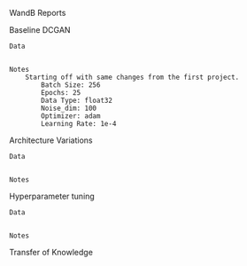 WandB Reports

Baseline DCGAN

    Data


    Notes
        Starting off with same changes from the first project.
            Batch Size: 256
            Epochs: 25
            Data Type: float32
            Noise_dim: 100
            Optimizer: adam
            Learning Rate: 1e-4

Architecture Variations

    Data


    Notes


Hyperparameter tuning

    Data


    Notes


Transfer of Knowledge

